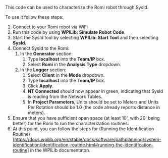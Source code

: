 This code can be used to characterize the Romi robot through SysId. 

To use it follow these steps:
1. Connect to your Romi robot via WiFi
2. Run this code by using **WPILib: Simulate Robot Code**.
3. Start the SysId tool by selecting **WPILib: Start Tool** and then selecting **SysId**.
4. Connect SysId to the Romi:
    1. In the **Generator** section:
        1. Type **localhost** into the **Team/IP** box.
        2. Select **Romi** in the **Analysis Type** dropdown.
    2. In the **Logger** section:
        1. Select **Client** in the **Mode** dropdown.
        2. Type **localhost** into the **Team/IP** box.
        3. Click **Apply**.
        4. **NT Connected** should now appear in green, indicating that SysId is reading from the Network Tables.
        5. In **Project Parameters**, Units should be set to Meters and Units Per Rotation should be 1.0 (the code already reports distance in meters).
5. Ensure that you have sufficient open space (at least 10', with 20' being better) for the Romi to run the characterization routines.
6. At this point, you can follow the steps for (Running the Identification Routine)[https://docs.wpilib.org/en/stable/docs/software/pathplanning/system-identification/identification-routine.html#running-the-identification-routine] in the WPILib documentaton.
